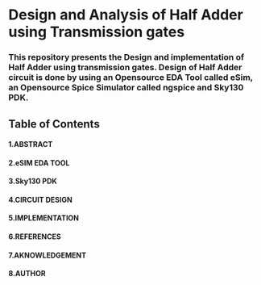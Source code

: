 #  Design and Analysis of Half Adder using Transmission gates
### This repository presents the Design and implementation of Half Adder using transmission gates. Design of Half Adder circuit is done by using an Opensource EDA Tool called eSim, an Opensource Spice Simulator called ngspice and Sky130 PDK.

## Table of Contents
#### 1.ABSTRACT
#### 2.eSIM EDA TOOL 
#### 3.Sky130 PDK
#### 4.CIRCUIT DESIGN
#### 5.IMPLEMENTATION
#### 6.REFERENCES
#### 7.AKNOWLEDGEMENT
#### 8.AUTHOR

